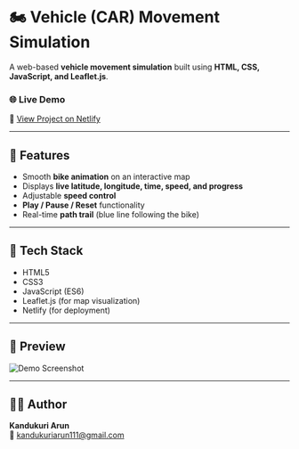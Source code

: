 
# 🏍️ Vehicle (CAR) Movement Simulation

A web-based **vehicle movement simulation** built using **HTML, CSS, JavaScript, and Leaflet.js**.

### 🌐 Live Demo
🔗 [View Project on Netlify](https://vehicle-simulation-arun.netlify.app)

---

## 🚀 Features
- Smooth **bike animation** on an interactive map
- Displays **live latitude, longitude, time, speed, and progress**
- Adjustable **speed control**
- **Play / Pause / Reset** functionality
- Real-time **path trail** (blue line following the bike)

---

## 🧠 Tech Stack
- HTML5  
- CSS3  
- JavaScript (ES6)  
- Leaflet.js (for map visualization)  
- Netlify (for deployment)

---

## 📸 Preview
![Demo Screenshot](https://cdn-icons-png.flaticon.com/512/744/744465.png)

---

## 👨‍💻 Author
**Kandukuri Arun**  
📧 [kandukuriarun111@gmail.com](mailto:kandukuriarun111@gmail.com)
